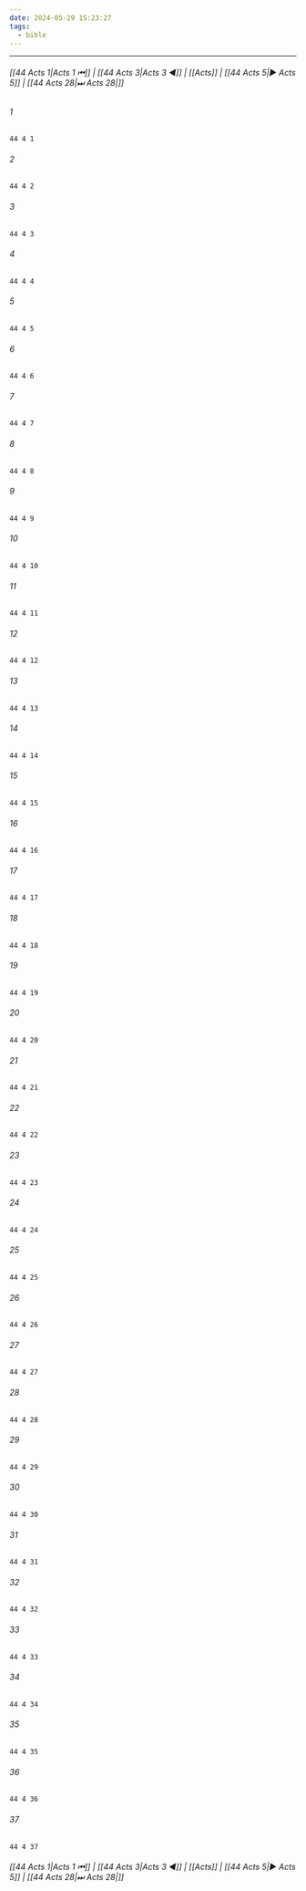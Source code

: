 ```yaml
---
date: 2024-05-29 15:23:27
tags:
  - bible
---
```

___

###### [[44 Acts 1|Acts 1 ⏮]] | [[44 Acts 3|Acts 3 ◀]] | [[Acts]] | [[44 Acts 5|▶ Acts 5]] | [[44 Acts 28|⏭ Acts 28|]]

###### 1
``` verse
44 4 1 
```
###### 2
``` verse
44 4 2 
```
###### 3
``` verse
44 4 3 
```
###### 4
``` verse
44 4 4 
```
###### 5
``` verse
44 4 5 
```
###### 6
``` verse
44 4 6 
```
###### 7
``` verse
44 4 7 
```
###### 8
``` verse
44 4 8 
```
###### 9
``` verse
44 4 9 
```
###### 10
``` verse
44 4 10 
```
###### 11
``` verse
44 4 11 
```
###### 12
``` verse
44 4 12 
```
###### 13
``` verse
44 4 13 
```
###### 14
``` verse
44 4 14 
```
###### 15
``` verse
44 4 15 
```
###### 16
``` verse
44 4 16 
```
###### 17
``` verse
44 4 17 
```
###### 18
``` verse
44 4 18 
```
###### 19
``` verse
44 4 19 
```
###### 20
``` verse
44 4 20 
```
###### 21
``` verse
44 4 21 
```
###### 22
``` verse
44 4 22 
```
###### 23
``` verse
44 4 23 
```
###### 24
``` verse
44 4 24 
```
###### 25
``` verse
44 4 25 
```
###### 26
``` verse
44 4 26 
```
###### 27
``` verse
44 4 27 
```
###### 28
``` verse
44 4 28 
```
###### 29
``` verse
44 4 29 
```
###### 30
``` verse
44 4 30 
```
###### 31
``` verse
44 4 31 
```
###### 32
``` verse
44 4 32 
```
###### 33
``` verse
44 4 33 
```
###### 34
``` verse
44 4 34 
```
###### 35
``` verse
44 4 35 
```
###### 36
``` verse
44 4 36 
```
###### 37
``` verse
44 4 37 
```

###### [[44 Acts 1|Acts 1 ⏮]] | [[44 Acts 3|Acts 3 ◀]] | [[Acts]] | [[44 Acts 5|▶ Acts 5]] | [[44 Acts 28|⏭ Acts 28|]]

